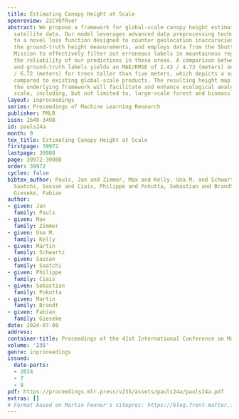 ```yaml
---
title: Estimating Canopy Height at Scale
openreview: ZzCY0fRver
abstract: We propose a framework for global-scale canopy height estimation based on
  satellite data. Our model leverages advanced data preprocessing techniques, resorts
  to a novel loss function designed to counter geolocation inaccuracies inherent in
  the ground-truth height measurements, and employs data from the Shuttle Radar Topography
  Mission to effectively filter out erroneous labels in mountainous regions, enhancing
  the reliability of our predictions in those areas. A comparison between predictions
  and ground-truth labels yields an MAE/RMSE of 2.43 / 4.73 (meters) overall and 4.45
  / 6.72 (meters) for trees taller than five meters, which depicts a substantial improvement
  compared to existing global-scale products. The resulting height map as well as
  the underlying framework will facilitate and enhance ecological analyses at a global
  scale, including, but not limited to, large-scale forest and biomass monitoring.
layout: inproceedings
series: Proceedings of Machine Learning Research
publisher: PMLR
issn: 2640-3498
id: pauls24a
month: 0
tex_title: Estimating Canopy Height at Scale
firstpage: 39972
lastpage: 39988
page: 39972-39988
order: 39972
cycles: false
bibtex_author: Pauls, Jan and Zimmer, Max and Kelly, Una M. and Schwartz, Martin and
  Saatchi, Sassan and Ciais, Philippe and Pokutta, Sebastian and Brandt, Martin and
  Gieseke, Fabian
author:
- given: Jan
  family: Pauls
- given: Max
  family: Zimmer
- given: Una M.
  family: Kelly
- given: Martin
  family: Schwartz
- given: Sassan
  family: Saatchi
- given: Philippe
  family: Ciais
- given: Sebastian
  family: Pokutta
- given: Martin
  family: Brandt
- given: Fabian
  family: Gieseke
date: 2024-07-08
address:
container-title: Proceedings of the 41st International Conference on Machine Learning
volume: '235'
genre: inproceedings
issued:
  date-parts:
  - 2024
  - 7
  - 8
pdf: https://proceedings.mlr.press/v235/assets/pauls24a/pauls24a.pdf
extras: []
# Format based on Martin Fenner's citeproc: https://blog.front-matter.io/posts/citeproc-yaml-for-bibliographies/
---
```

